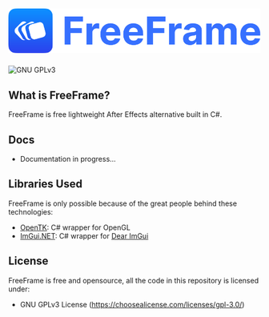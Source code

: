 # ![FreeFrame](/assets/branding/logo.svg)

![GNU GPLv3](https://img.shields.io/badge/license-GNU%20GPLv3-green)

## What is FreeFrame?

FreeFrame is free lightweight After Effects alternative built in C#.

## Docs

- Documentation in progress...

<!--
## Getting Started

You just have to download the compiled program under the section Releases of this repository.
-->

## Libraries Used

FreeFrame is only possible because of the great people behind these technologies:

- [OpenTK](https://github.com/opentk/opentk): C# wrapper for OpenGL
- [ImGui.NET](https://github.com/mellinoe/ImGui.NET): C# wrapper for [Dear ImGui](https://github.com/ocornut/imgui)

## License

FreeFrame is free and opensource, all the code in this repository is licensed under:

- GNU GPLv3 License (https://choosealicense.com/licenses/gpl-3.0/)

